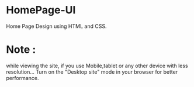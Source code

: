# HomePage-UI
Home Page Design using HTML and CSS.

# Note : 
  while viewing the site, if you use Mobile,tablet or any other device with less resolution... Turn on the "Desktop site" mode in your browser for better performance.
